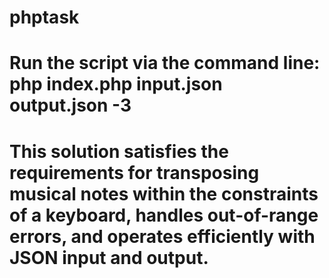 # phptask
# Run the script via the command line: php index.php input.json output.json -3
# This solution satisfies the requirements for transposing musical notes within the constraints of a keyboard, handles out-of-range errors, and operates efficiently with JSON input and output.






